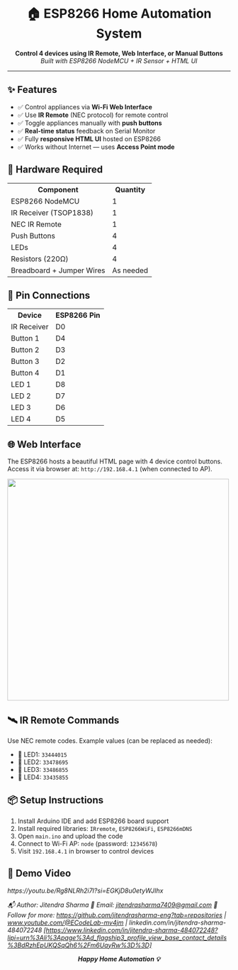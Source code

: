 <h1 align="center">🏠 ESP8266 Home Automation System</h1>

<p align="center">
  <b>Control 4 devices using IR Remote, Web Interface, or Manual Buttons</b><br>
  <i>Built with ESP8266 NodeMCU + IR Sensor + HTML UI</i>
</p>

<hr>

<h2>✨ Features</h2>

<ul>
  <li>✅ Control appliances via <b>Wi-Fi Web Interface</b></li>
  <li>✅ Use <b>IR Remote</b> (NEC protocol) for remote control</li>
  <li>✅ Toggle appliances manually with <b>push buttons</b></li>
  <li>✅ <b>Real-time status</b> feedback on Serial Monitor</li>
  <li>✅ Fully <b>responsive HTML UI</b> hosted on ESP8266</li>
  <li>✅ Works without Internet — uses <b>Access Point mode</b></li>
</ul>

<h2>🔧 Hardware Required</h2>

<table>
  <tr><th>Component</th><th>Quantity</th></tr>
  <tr><td>ESP8266 NodeMCU</td><td>1</td></tr>
  <tr><td>IR Receiver (TSOP1838)</td><td>1</td></tr>
  <tr><td>NEC IR Remote</td><td>1</td></tr>
  <tr><td>Push Buttons</td><td>4</td></tr>
  <tr><td>LEDs</td><td>4</td></tr>
  <tr><td>Resistors (220Ω)</td><td>4</td></tr>
  <tr><td>Breadboard + Jumper Wires</td><td>As needed</td></tr>
</table>

<h2>📡 Pin Connections</h2>

<table>
  <tr><th>Device</th><th>ESP8266 Pin</th></tr>
  <tr><td>IR Receiver</td><td>D0</td></tr>
  <tr><td>Button 1</td><td>D4</td></tr>
  <tr><td>Button 2</td><td>D3</td></tr>
  <tr><td>Button 3</td><td>D2</td></tr>
  <tr><td>Button 4</td><td>D1</td></tr>
  <tr><td>LED 1</td><td>D8</td></tr>
  <tr><td>LED 2</td><td>D7</td></tr>
  <tr><td>LED 3</td><td>D6</td></tr>
  <tr><td>LED 4</td><td>D5</td></tr>
</table>

<h2>🌐 Web Interface</h2>

<p>
The ESP8266 hosts a beautiful HTML page with 4 device control buttons.<br>
Access it via browser at: <code>http://192.168.4.1</code> (when connected to AP).
</p>

<img src="images/web-ui-preview.png" width="500"/>

<h2>🛰️ IR Remote Commands</h2>

<p>Use NEC remote codes. Example values (can be replaced as needed):</p>

<ul>
  <li>🔘 LED1: <code>33444015</code></li>
  <li>🔘 LED2: <code>33478695</code></li>
  <li>🔘 LED3: <code>33486855</code></li>
  <li>🔘 LED4: <code>33435855</code></li>
</ul>

<h2>📦 Setup Instructions</h2>

<ol>
  <li>Install Arduino IDE and add ESP8266 board support</li>
  <li>Install required libraries: <code>IRremote</code>, <code>ESP8266WiFi</code>, <code>ESP8266mDNS</code></li>
  <li>Open <code>main.ino</code> and upload the code</li>
  <li>Connect to Wi-Fi AP: <code>node</code> (password: <code>12345678</code>)</li>
  <li>Visit <code>192.168.4.1</code> in browser to control devices</li>
</ol>

<h2>🎥 Demo Video</h2>

<p><i>https://youtu.be/Rg8NLRh2i7I?si=EGKjD8u0etyWJIhx</p>



📬 Author: Jitendra Sharma 📧 Email: jitendrasharma7409@gmail.com 🔗 Follow for more: https://github.com/jitendrasharma-eng?tab=repositories | www.youtube.com/@ECodeLab-mv4jm | linkedin.com/in/jitendra-sharma-484072248 [https://www.linkedin.com/in/jitendra-sharma-484072248?lipi=urn%3Ali%3Apage%3Ad_flagship3_profile_view_base_contact_details%3BdRzhEpUKQSqQh6%2Fm6UayRw%3D%3D]

<p align="center"><b>Happy Home Automation 💡</b></p>

